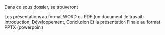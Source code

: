 Dans ce sous dossier, se trouveront

Les présentations au format WORD ou PDF (un document de travail : Introduction, Développement, Conclusion 
Et la présentation Finale au format PPTX (powerpoint) 
